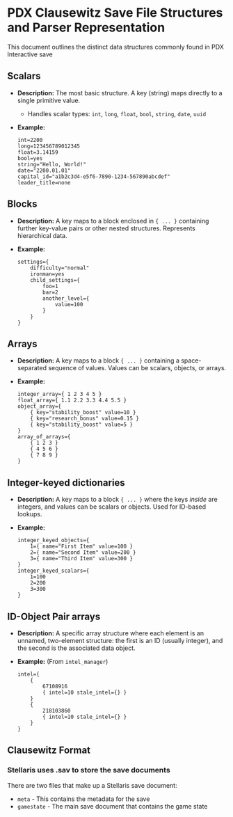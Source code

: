 # PDX Clausewitz Save File Structures and Parser Representation

This document outlines the distinct data structures commonly found in PDX Interactive save 

## Scalars

* **Description:** The most basic structure. A key (string) maps directly to a single primitive value.
  * Handles scalar types: `int`, `long`, `float`, `bool`, `string`, `date`, `uuid`

* **Example:**

    ```pdx
    int=2200
    long=123456789012345 
    float=3.14159
    bool=yes
    string="Hello, World!"
    date="2200.01.01"    
    capital_id="a1b2c3d4-e5f6-7890-1234-567890abcdef"
    leader_title=none
    ```

## Blocks

* **Description:** A key maps to a block enclosed in `{ ... }` containing further key-value pairs or other nested structures. Represents hierarchical data.
* **Example:**

    ```pdx
    settings={
        difficulty="normal"
        ironman=yes
        child_settings={
            foo=1
            bar=2
            another_level={
                value=100
            }
        }
    }
    ```

## Arrays

* **Description:** A key maps to a block `{ ... }` containing a space-separated sequence of values. Values can be scalars, objects, or arrays.
* **Example:**

    ```pdx
    integer_array={ 1 2 3 4 5 }
    float_array={ 1.1 2.2 3.3 4.4 5.5 }
    object_array={
        { key="stability_boost" value=10 }
        { key="research_bonus" value=0.15 }
        { key="stability_boost" value=5 }
    }
    array_of_arrays={
        { 1 2 3 }
        { 4 5 6 }
        { 7 8 9 }
    }
    ```

## Integer-keyed dictionaries

* **Description:** A key maps to a block `{ ... }` where the keys *inside* are integers, and values can be scalars or objects. Used for ID-based lookups.
* **Example:**

    ```pdx
    integer_keyed_objects={
        1={ name="First Item" value=100 }
        2={ name="Second Item" value=200 }
        3={ name="Third Item" value=300 }
    }
    integer_keyed_scalars={
        1=100
        2=200
        3=300
    }
    ```

## ID-Object Pair arrays

* **Description:** A specific array structure where each element is an unnamed, two-element structure: the first is an ID (usually integer), and the second is the associated data object.

* **Example:** (From `intel_manager`)

    ```pdx
    intel={
        { 
            67108916 
            { intel=10 stale_intel={} } 
        }
        { 
            218103860 
            { intel=10 stale_intel={} } 
        }
    }
    ```

## Clausewitz Format

### Stellaris uses .sav to store the save documents

There are two files that make up a Stellaris save document:

* `meta` - This contains the metadata for the save
* `gamestate` - The main save document that contains the game state
